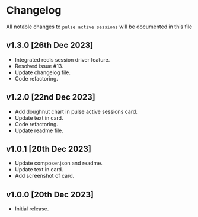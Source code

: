 # Changelog

All notable changes to `pulse active sessions` will be documented in this file

## v1.3.0 [26th Dec 2023]
- Integrated redis session driver feature.
- Resolved issue #13.
- Update changelog file.
- Code refactoring.

## v1.2.0 [22nd Dec 2023]
- Add doughnut chart in pulse active sessions card.
- Update text in card.
- Code refactoring.
- Update readme file.

## v1.0.1 [20th Dec 2023]
- Update composer.json and readme.
- Update text in card.
- Add screenshot of card.

## v1.0.0 [20th Dec 2023]
- Initial release.
